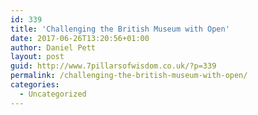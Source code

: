```yaml
---
id: 339
title: 'Challenging the British Museum with Open'
date: 2017-06-26T13:20:56+01:00
author: Daniel Pett
layout: post
guid: http://www.7pillarsofwisdom.co.uk/?p=339
permalink: /challenging-the-british-museum-with-open/
categories:
  - Uncategorized
---
```

